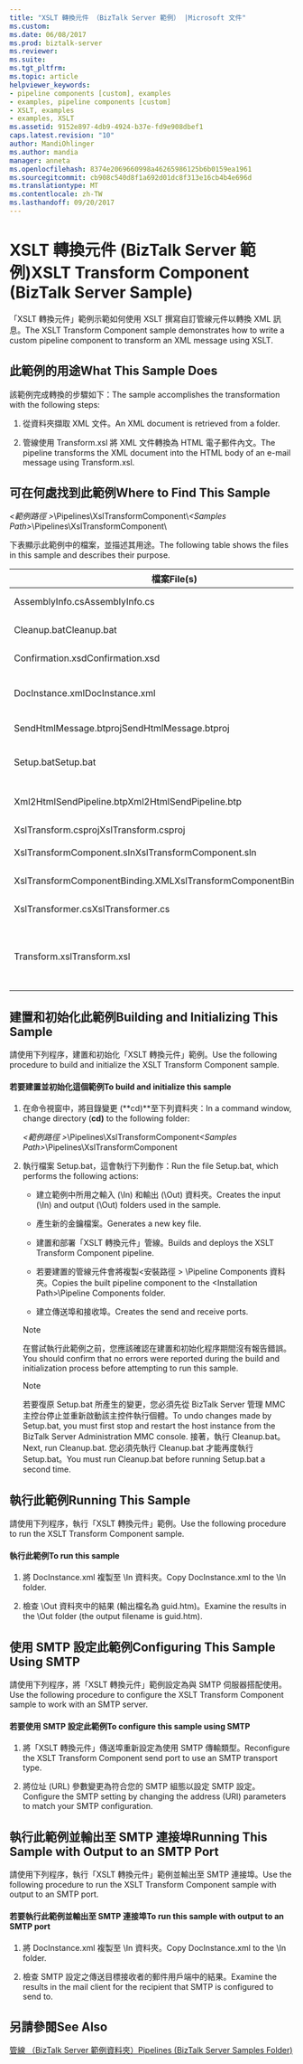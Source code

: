 ```yaml
---
title: "XSLT 轉換元件 （BizTalk Server 範例） |Microsoft 文件"
ms.custom: 
ms.date: 06/08/2017
ms.prod: biztalk-server
ms.reviewer: 
ms.suite: 
ms.tgt_pltfrm: 
ms.topic: article
helpviewer_keywords:
- pipeline components [custom], examples
- examples, pipeline components [custom]
- XSLT, examples
- examples, XSLT
ms.assetid: 9152e897-4db9-4924-b37e-fd9e908dbef1
caps.latest.revision: "10"
author: MandiOhlinger
ms.author: mandia
manager: anneta
ms.openlocfilehash: 8374e2069660998a46265986125b6b0159ea1961
ms.sourcegitcommit: cb908c540d8f1a692d01dc8f313e16cb4b4e696d
ms.translationtype: MT
ms.contentlocale: zh-TW
ms.lasthandoff: 09/20/2017
---
```

# <a name="xslt-transform-component-biztalk-server-sample"></a><span data-ttu-id="3a034-102">XSLT 轉換元件 (BizTalk Server 範例)</span><span class="sxs-lookup"><span data-stu-id="3a034-102">XSLT Transform Component (BizTalk Server Sample)</span></span>
<span data-ttu-id="3a034-103">「XSLT 轉換元件」範例示範如何使用 XSLT 撰寫自訂管線元件以轉換 XML 訊息。</span><span class="sxs-lookup"><span data-stu-id="3a034-103">The XSLT Transform Component sample demonstrates how to write a custom pipeline component to transform an XML message using XSLT.</span></span>  
  
## <a name="what-this-sample-does"></a><span data-ttu-id="3a034-104">此範例的用途</span><span class="sxs-lookup"><span data-stu-id="3a034-104">What This Sample Does</span></span>  
 <span data-ttu-id="3a034-105">該範例完成轉換的步驟如下：</span><span class="sxs-lookup"><span data-stu-id="3a034-105">The sample accomplishes the transformation with the following steps:</span></span>  
  
1.  <span data-ttu-id="3a034-106">從資料夾擷取 XML 文件。</span><span class="sxs-lookup"><span data-stu-id="3a034-106">An XML document is retrieved from a folder.</span></span>  
  
2.  <span data-ttu-id="3a034-107">管線使用 Transform.xsl 將 XML 文件轉換為 HTML 電子郵件內文。</span><span class="sxs-lookup"><span data-stu-id="3a034-107">The pipeline transforms the XML document into the HTML body of an e-mail message using Transform.xsl.</span></span>  
  
## <a name="where-to-find-this-sample"></a><span data-ttu-id="3a034-108">可在何處找到此範例</span><span class="sxs-lookup"><span data-stu-id="3a034-108">Where to Find This Sample</span></span>  
 <span data-ttu-id="3a034-109">*\<範例路徑 >*\Pipelines\XslTransformComponent\\</span><span class="sxs-lookup"><span data-stu-id="3a034-109">*\<Samples Path>*\Pipelines\XslTransformComponent\\</span></span>  
  
 <span data-ttu-id="3a034-110">下表顯示此範例中的檔案，並描述其用途。</span><span class="sxs-lookup"><span data-stu-id="3a034-110">The following table shows the files in this sample and describes their purpose.</span></span>  
  
|<span data-ttu-id="3a034-111">檔案</span><span class="sxs-lookup"><span data-stu-id="3a034-111">File(s)</span></span>|<span data-ttu-id="3a034-112">Description</span><span class="sxs-lookup"><span data-stu-id="3a034-112">Description</span></span>|  
|---------------|-----------------|  
|<span data-ttu-id="3a034-113">AssemblyInfo.cs</span><span class="sxs-lookup"><span data-stu-id="3a034-113">AssemblyInfo.cs</span></span>|<span data-ttu-id="3a034-114">C# 組件檔案。</span><span class="sxs-lookup"><span data-stu-id="3a034-114">C# assembly file.</span></span>|  
|<span data-ttu-id="3a034-115">Cleanup.bat</span><span class="sxs-lookup"><span data-stu-id="3a034-115">Cleanup.bat</span></span>|<span data-ttu-id="3a034-116">範例清除檔。</span><span class="sxs-lookup"><span data-stu-id="3a034-116">Sample cleanup file.</span></span>|  
|<span data-ttu-id="3a034-117">Confirmation.xsd</span><span class="sxs-lookup"><span data-stu-id="3a034-117">Confirmation.xsd</span></span>|<span data-ttu-id="3a034-118">範例結構描述檔案。</span><span class="sxs-lookup"><span data-stu-id="3a034-118">Sample schema file.</span></span>|  
|<span data-ttu-id="3a034-119">DocInstance.xml</span><span class="sxs-lookup"><span data-stu-id="3a034-119">DocInstance.xml</span></span>|<span data-ttu-id="3a034-120">用來轉換的範例 .xml 檔案。</span><span class="sxs-lookup"><span data-stu-id="3a034-120">Sample .xml file to transform.</span></span>|  
|<span data-ttu-id="3a034-121">SendHtmlMessage.btproj</span><span class="sxs-lookup"><span data-stu-id="3a034-121">SendHtmlMessage.btproj</span></span>|<span data-ttu-id="3a034-122">BizTalk 專案。</span><span class="sxs-lookup"><span data-stu-id="3a034-122">BizTalk project.</span></span>|  
|<span data-ttu-id="3a034-123">Setup.bat</span><span class="sxs-lookup"><span data-stu-id="3a034-123">Setup.bat</span></span>|<span data-ttu-id="3a034-124">組態批次檔。</span><span class="sxs-lookup"><span data-stu-id="3a034-124">Configuration batch file.</span></span>|  
|<span data-ttu-id="3a034-125">Xml2HtmlSendPipeline.btp</span><span class="sxs-lookup"><span data-stu-id="3a034-125">Xml2HtmlSendPipeline.btp</span></span>|<span data-ttu-id="3a034-126">BizTalk Server 管線檔。</span><span class="sxs-lookup"><span data-stu-id="3a034-126">BizTalk Server pipeline file.</span></span>|  
|<span data-ttu-id="3a034-127">XslTransform.csproj</span><span class="sxs-lookup"><span data-stu-id="3a034-127">XslTransform.csproj</span></span>|<span data-ttu-id="3a034-128">C# 專案。</span><span class="sxs-lookup"><span data-stu-id="3a034-128">C# project.</span></span>|  
|<span data-ttu-id="3a034-129">XslTransformComponent.sln</span><span class="sxs-lookup"><span data-stu-id="3a034-129">XslTransformComponent.sln</span></span>|<span data-ttu-id="3a034-130">範例解決方案檔。</span><span class="sxs-lookup"><span data-stu-id="3a034-130">Sample solution file.</span></span>|  
|<span data-ttu-id="3a034-131">XslTransformComponentBinding.XML</span><span class="sxs-lookup"><span data-stu-id="3a034-131">XslTransformComponentBinding.XML</span></span>|<span data-ttu-id="3a034-132">XML 繫結檔案。</span><span class="sxs-lookup"><span data-stu-id="3a034-132">XML binding file.</span></span>|  
|<span data-ttu-id="3a034-133">XslTransformer.cs</span><span class="sxs-lookup"><span data-stu-id="3a034-133">XslTransformer.cs</span></span>|<span data-ttu-id="3a034-134">C# 原始程式碼。</span><span class="sxs-lookup"><span data-stu-id="3a034-134">C# source code.</span></span>|  
|<span data-ttu-id="3a034-135">Transform.xsl</span><span class="sxs-lookup"><span data-stu-id="3a034-135">Transform.xsl</span></span>|<span data-ttu-id="3a034-136">用來轉換 DocInstance.xml 的 XSLT 檔案。</span><span class="sxs-lookup"><span data-stu-id="3a034-136">XSLT file used to transform DocInstance.xml.</span></span>|  
  
## <a name="building-and-initializing-this-sample"></a><span data-ttu-id="3a034-137">建置和初始化此範例</span><span class="sxs-lookup"><span data-stu-id="3a034-137">Building and Initializing This Sample</span></span>  
 <span data-ttu-id="3a034-138">請使用下列程序，建置和初始化「XSLT 轉換元件」範例。</span><span class="sxs-lookup"><span data-stu-id="3a034-138">Use the following procedure to build and initialize the XSLT Transform Component sample.</span></span>  
  
#### <a name="to-build-and-initialize-this-sample"></a><span data-ttu-id="3a034-139">若要建置並初始化這個範例</span><span class="sxs-lookup"><span data-stu-id="3a034-139">To build and initialize this sample</span></span>  
  
1.  <span data-ttu-id="3a034-140">在命令視窗中，將目錄變更 (**cd)**至下列資料夾：</span><span class="sxs-lookup"><span data-stu-id="3a034-140">In a command window, change directory (**cd)** to the following folder:</span></span>  
  
     <span data-ttu-id="3a034-141">*\<範例路徑 >*\Pipelines\XslTransformComponent</span><span class="sxs-lookup"><span data-stu-id="3a034-141">*\<Samples Path>*\Pipelines\XslTransformComponent</span></span>  
  
2.  <span data-ttu-id="3a034-142">執行檔案 Setup.bat，這會執行下列動作：</span><span class="sxs-lookup"><span data-stu-id="3a034-142">Run the file Setup.bat, which performs the following actions:</span></span>  
  
    -   <span data-ttu-id="3a034-143">建立範例中所用之輸入 (\In) 和輸出 (\Out) 資料夾。</span><span class="sxs-lookup"><span data-stu-id="3a034-143">Creates the input (\In) and output (\Out) folders used in the sample.</span></span>  
  
    -   <span data-ttu-id="3a034-144">產生新的金鑰檔案。</span><span class="sxs-lookup"><span data-stu-id="3a034-144">Generates a new key file.</span></span>  
  
    -   <span data-ttu-id="3a034-145">建置和部署「XSLT 轉換元件」管線。</span><span class="sxs-lookup"><span data-stu-id="3a034-145">Builds and deploys the XSLT Transform Component pipeline.</span></span>  
  
    -   <span data-ttu-id="3a034-146">若要建置的管線元件會將複製\<安裝路徑 > \Pipeline Components 資料夾。</span><span class="sxs-lookup"><span data-stu-id="3a034-146">Copies the built pipeline component to the \<Installation Path>\Pipeline Components folder.</span></span>  
  
    -   <span data-ttu-id="3a034-147">建立傳送埠和接收埠。</span><span class="sxs-lookup"><span data-stu-id="3a034-147">Creates the send and receive ports.</span></span>  
  
    > [!NOTE]
    >  <span data-ttu-id="3a034-148">在嘗試執行此範例之前，您應該確認在建置和初始化程序期間沒有報告錯誤。</span><span class="sxs-lookup"><span data-stu-id="3a034-148">You should confirm that no errors were reported during the build and initialization process before attempting to run this sample.</span></span>  
  
    > [!NOTE]
    >  <span data-ttu-id="3a034-149">若要復原 Setup.bat 所產生的變更，您必須先從 BizTalk Server 管理 MMC 主控台停止並重新啟動該主控件執行個體。</span><span class="sxs-lookup"><span data-stu-id="3a034-149">To undo changes made by Setup.bat, you must first stop and restart the host instance from the BizTalk Server Administration MMC console.</span></span> <span data-ttu-id="3a034-150">接著，執行 Cleanup.bat。</span><span class="sxs-lookup"><span data-stu-id="3a034-150">Next, run Cleanup.bat.</span></span> <span data-ttu-id="3a034-151">您必須先執行 Cleanup.bat 才能再度執行 Setup.bat。</span><span class="sxs-lookup"><span data-stu-id="3a034-151">You must run Cleanup.bat before running Setup.bat a second time.</span></span>  
  
## <a name="running-this-sample"></a><span data-ttu-id="3a034-152">執行此範例</span><span class="sxs-lookup"><span data-stu-id="3a034-152">Running This Sample</span></span>  
 <span data-ttu-id="3a034-153">請使用下列程序，執行「XSLT 轉換元件」範例。</span><span class="sxs-lookup"><span data-stu-id="3a034-153">Use the following procedure to run the XSLT Transform Component sample.</span></span>  
  
#### <a name="to-run-this-sample"></a><span data-ttu-id="3a034-154">執行此範例</span><span class="sxs-lookup"><span data-stu-id="3a034-154">To run this sample</span></span>  
  
1.  <span data-ttu-id="3a034-155">將 DocInstance.xml 複製至 \In 資料夾。</span><span class="sxs-lookup"><span data-stu-id="3a034-155">Copy DocInstance.xml to the \In folder.</span></span>  
  
2.  <span data-ttu-id="3a034-156">檢查 \Out 資料夾中的結果 (輸出檔名為 guid.htm)。</span><span class="sxs-lookup"><span data-stu-id="3a034-156">Examine the results in the \Out folder (the output filename is guid.htm).</span></span>  
  
## <a name="configuring-this-sample-using-smtp"></a><span data-ttu-id="3a034-157">使用 SMTP 設定此範例</span><span class="sxs-lookup"><span data-stu-id="3a034-157">Configuring This Sample Using SMTP</span></span>  
 <span data-ttu-id="3a034-158">請使用下列程序，將「XSLT 轉換元件」範例設定為與 SMTP 伺服器搭配使用。</span><span class="sxs-lookup"><span data-stu-id="3a034-158">Use the following procedure to configure the XSLT Transform Component sample to work with an SMTP server.</span></span>  
  
#### <a name="to-configure-this-sample-using-smtp"></a><span data-ttu-id="3a034-159">若要使用 SMTP 設定此範例</span><span class="sxs-lookup"><span data-stu-id="3a034-159">To configure this sample using SMTP</span></span>  
  
1.  <span data-ttu-id="3a034-160">將「XSLT 轉換元件」傳送埠重新設定為使用 SMTP 傳輸類型。</span><span class="sxs-lookup"><span data-stu-id="3a034-160">Reconfigure the XSLT Transform Component send port to use an SMTP transport type.</span></span>  
  
2.  <span data-ttu-id="3a034-161">將位址 (URL) 參數變更為符合您的 SMTP 組態以設定 SMTP 設定。</span><span class="sxs-lookup"><span data-stu-id="3a034-161">Configure the SMTP setting by changing the address (URI) parameters to match your SMTP configuration.</span></span>  
  
## <a name="running-this-sample-with-output-to-an-smtp-port"></a><span data-ttu-id="3a034-162">執行此範例並輸出至 SMTP 連接埠</span><span class="sxs-lookup"><span data-stu-id="3a034-162">Running This Sample with Output to an SMTP Port</span></span>  
 <span data-ttu-id="3a034-163">請使用下列程序，執行「XSLT 轉換元件」範例並輸出至 SMTP 連接埠。</span><span class="sxs-lookup"><span data-stu-id="3a034-163">Use the following procedure to run the XSLT Transform Component sample with output to an SMTP port.</span></span>  
  
#### <a name="to-run-this-sample-with-output-to-an-smtp-port"></a><span data-ttu-id="3a034-164">若要執行此範例並輸出至 SMTP 連接埠</span><span class="sxs-lookup"><span data-stu-id="3a034-164">To run this sample with output to an SMTP port</span></span>  
  
1.  <span data-ttu-id="3a034-165">將 DocInstance.xml 複製至 \In 資料夾。</span><span class="sxs-lookup"><span data-stu-id="3a034-165">Copy DocInstance.xml to the \In folder.</span></span>  
  
2.  <span data-ttu-id="3a034-166">檢查 SMTP 設定之傳送目標接收者的郵件用戶端中的結果。</span><span class="sxs-lookup"><span data-stu-id="3a034-166">Examine the results in the mail client for the recipient that SMTP is configured to send to.</span></span>  
  
## <a name="see-also"></a><span data-ttu-id="3a034-167">另請參閱</span><span class="sxs-lookup"><span data-stu-id="3a034-167">See Also</span></span>  
 [<span data-ttu-id="3a034-168">管線 （BizTalk Server 範例資料夾）</span><span class="sxs-lookup"><span data-stu-id="3a034-168">Pipelines (BizTalk Server Samples Folder)</span></span>](../core/pipelines-biztalk-server-samples-folder.md)